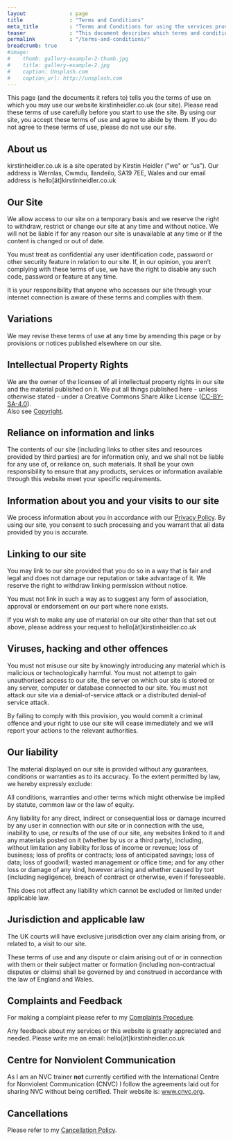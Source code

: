 ```yaml
---
layout              : page
title               : "Terms and Conditions"
meta_title          : "Terms and Conditions for using the services provided"
teaser              : "This document describes which terms and conditions apply for using the services offered by Kirstin Heidler."
permalink           : "/terms-and-conditions/"
breadcrumb: true
#image:
#    thumb: gallery-example-2-thumb.jpg
#    title: gallery-example-2.jpg
#    caption: Unsplash.com
#    caption_url: http://unsplash.com
---
```


 This page (and the documents it refers to) tells you the terms of use on which you may use our website kirstinheidler.co.uk (our site). Please read these terms of use carefully before you start to use the site. By using our site, you accept these terms of use and agree to abide by them. If you do not agree to these terms of use, please do not use our site.

## About us

kirstinheidler.co.uk is a site operated by Kirstin Heidler ("we" or “us”). Our address is Wernlas, Cwmdu, llandeilo, SA19 7EE, Wales and our email address is <a id="mailLink">hello[ät]kirstinheidler.co.uk</a>

## Our Site

We allow access to our site on a temporary basis and we reserve the right to withdraw, restrict or change our site at any time and without notice. We will not be liable if for any reason our site is unavailable at any time or if the content is changed or out of date.

You must treat as confidential any user identification code, password or other security feature in relation to our site. If, in our opinion, you aren’t complying with these terms of use, we have the right to disable any such code, password or feature at any time.

It is your responsibility that anyone who accesses our site through your internet connection is aware of these terms and complies with them.

## Variations

We may revise these terms of use at any time by amending this page or by provisions or notices published elsewhere on our site.

## Intellectual Property Rights

We are the owner of the licensee of all intellectual property rights in our site and the material published on it. We put all things published here - unless otherwise stated - under a Creative Commons Share Alike License ([CC-BY-SA-4.0](https://creativecommons.org/licenses/by-sa/4.0/)).  
Also see [Copyright](/license/).


## Reliance on information and links

The contents of our site (including links to other sites and resources provided by third parties) are for information only, and we shall not be liable for any use of, or reliance on, such materials. It shall be your own responsibility to ensure that any products, services or information available through this website meet your specific requirements.

## Information about you and your visits to our site
We process information about you in accordance with our [Privacy Policy](/privacy-policy/). By using our site, you consent to such processing and you warrant that all data provided by you is accurate.

## Linking to our site

You may link to our site provided that you do so in a way that is fair and legal and does not damage our reputation or take advantage of it. We reserve the right to withdraw linking permission without notice.

You must not link in such a way as to suggest any form of association, approval or endorsement on our part where none exists.

If you wish to make any use of material on our site other than that set out above, please address your request to <a id="mailLink">hello[ät]kirstinheidler.co.uk</a>

## Viruses, hacking and other offences

You must not misuse our site by knowingly introducing any material which is malicious or technologically harmful. You must not attempt to gain unauthorised access to our site, the server on which our site is stored or any server, computer or database connected to our site. You must not attack our site via a denial-of-service attack or a distributed denial-of service attack.

By failing to comply with this provision, you would commit a criminal offence and your right to use our site will cease immediately and we will report your actions to the relevant authorities.

## Our liability

The material displayed on our site is provided without any guarantees, conditions or warranties as to its accuracy. To the extent permitted by law, we hereby expressly exclude:

All conditions, warranties and other terms which might otherwise be implied by statute, common law or the law of equity.

Any liability for any direct, indirect or consequential loss or damage incurred by any user in connection with our site or in connection with the use, inability to use, or results of the use of our site, any websites linked to it and any materials posted on it (whether by us or a third party), including, without limitation any liability for:loss of income or revenue; loss of business; loss of profits or contracts; loss of anticipated savings; loss of data; loss of goodwill; wasted management or office time; and for any other loss or damage of any kind, however arising and whether caused by tort (including negligence), breach of contract or otherwise, even if foreseeable.

This does not affect any liability which cannot be excluded or limited under applicable law.

## Jurisdiction and applicable law 

The UK courts will have exclusive jurisdiction over any claim arising from, or related to, a visit to our site.

These terms of use and any dispute or claim arising out of or in connection with them or their subject matter or formation (including non-contractual disputes or claims) shall be governed by and construed in accordance with the law of England and Wales.

## Complaints and Feedback
For making a complaint please refer to my [Complaints Procedure](/complaints-procedure/).

Any feedback about my services or this website is greatly appreciated and needed. Please write me an email: <a id="mailLink">hello[ät]kirstinheidler.co.uk</a>

## Centre for Nonviolent Communication 

As I am an NVC trainer **not** currently certified with the International Centre for Nonviolent Communication (CNVC) I follow the agreements laid out for sharing NVC without being certified. Their website is: www.cnvc.org. 

## Cancellations
Please refer to my [Cancellation Policy](/cancellations/).

<!-- obfuscated email -->
<script type="text/javascript">
// from https://stackoverflow.com/a/14497443
//do some really cool stuff
var at = String.fromCharCode(60 + 4);
var text = "hello" + at +"kirstinheidler" + ".co." + 'uk';
document.getElementById("mailLink").href = "mai" + "lto:" + text;
document.getElementById("mailLink").innerText = text;
</script>
